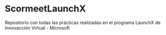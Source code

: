 # ScormeetLaunchX

Repositorio con todas las prácticas realizadas en el programa LaunchX de Innovacción Virtual - Microsoft
